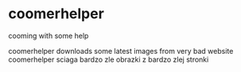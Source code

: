 # coomerhelper
cooming with some help

coomerhelper downloads some latest images from very bad website
coomerhelper sciaga bardzo zle obrazki z bardzo zlej stronki
